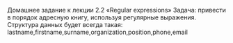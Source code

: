 Домашнее задание к лекции 2.2 «Regular expressions»
Задача: привести в порядок адресную книгу, используя регулярные выражения.
Структура данных будет всегда такая:
lastname,firstname,surname,organization,position,phone,email
